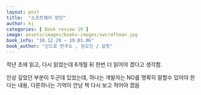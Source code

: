 ```yaml
---
layout: post
title:  "소프트웨어 장인"
author: kj
categories: [ Book review 19 ]
image: assets/images/books-images/swcraftman.jpg
book_info: "18.12.29 ~ 19.01.06"
book_author: "산드로 만쿠소 , 권오인 / 길벗"
---
```

작년 초에 읽고, 다시 읽었는데 6개월 뒤 한번 더 읽어야 겠다고 생각함.

인상 깊었던 부분이 두군데 있었는데, 하나는 개발자는 NO를 명확히 말할수 있어야 한다는 내용, 다른하나는 기억이 안남 책 다시 보고 적어야 겠음
